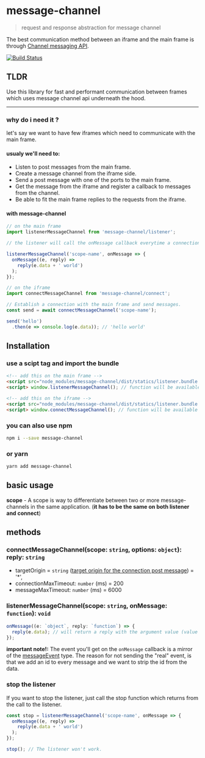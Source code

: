 # message-channel
> request and response abstraction for message channel

The best communication method between an iframe and the main frame is through [Channel messaging API](https://developer.mozilla.org/en-US/docs/Web/API/Channel_Messaging_API).

[![Build Status](https://travis-ci.org/wix/message-channel.svg?branch=master)](https://travis-ci.org/wix/message-channel)
## TLDR
Use this library for fast and performant communication between frames which uses message channel api underneath the hood.
__________________________________________________

### why do i need it ?
let's say we want to have few iframes which need to communicate with the main frame.

#### usualy we'll need to:
* Listen to post messages from the main frame.
* Create a message channel from the iframe side.
* Send a post message with one of the ports to the main frame.
* Get the message from the iframe and register a callback to messages from the channel.
* Be able to fit the main frame replies to the requests from the iframe.

#### with message-channel

```js
// on the main frame
import listenerMessageChannel from 'message-channel/listener';

// the listener will call the onMessage callback everytime a connection is being established.

listenerMessageChannel('scope-name', onMessage => {
  onMessage((e, reply) =>
    reply(e.data + ' world')
  );
});
```

```js
// on the iframe
import connectMessageChannel from 'message-channel/connect';

// Establish a connection with the main frame and send messages.
const send = await connectMessageChannel('scope-name');

send('hello')
  .then(e => console.log(e.data)); // 'hello world'
```

## Installation

### use a scipt tag and import the bundle
```html
<!-- add this on the main frame -->
<script src="node_modules/message-channel/dist/statics/listener.bundle.min.js" />
<script> window.listenerMessageChannel(); // function will be available </script>
```

```html
<!-- add this on the iframe -->
<script src="node_modules/message-channel/dist/statics/listener.bundle.min.js" />
<script> window.connectMessageChannel(); // function will be available </script>
```

### you can also use npm

```bash
npm i --save message-channel
```

### or yarn

```bash
yarn add message-channel
```

## basic usage

**scope** - A scope is way to differentiate between two or more message-channels in the same application. (**it has to be the same on both listener and connect**)

## methods

### connectMessageChannel(scope: `string`, options: `object`): reply: `string`

* targetOrigin = `string` ([target origin for the connection post message](https://developer.mozilla.org/en-US/docs/Web/API/Window/postMessage)) = '*',
* connectionMaxTimeout: `number` (ms) = 200
* messageMaxTimeout: `number` (ms) = 6000

### listenerMessageChannel(scope: `string`, onMessage: `function`): `void`

```js
onMessage((e: `object`, reply: `function`) => {
  reply(e.data); // will return a reply with the argument value (value must be serializable)
});
```

__important note!:__ The event you'll get on the `onMessage` callback is a mirror of the [messageEvent](https://developer.mozilla.org/en-US/docs/Web/API/MessageEvent) type. The reason for not sending the "real" event, is that we add an id to every message and we want to strip the id from the data.

### stop the listener
If you want to stop the listener, just call the stop function which returns from the call to the listener.

```js
const stop = listenerMessageChannel('scope-name', onMessage => {
  onMessage((e, reply) =>
    reply(e.data + ' world')
  );
});

stop(); // The listener won't work.
```
